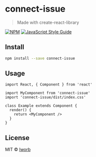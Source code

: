 # connect-issue

> Made with create-react-library

[![NPM](https://img.shields.io/npm/v/connect-issue.svg)](https://www.npmjs.com/package/connect-issue) [![JavaScript Style Guide](https://img.shields.io/badge/code_style-standard-brightgreen.svg)](https://standardjs.com)

## Install

```bash
npm install --save connect-issue
```

## Usage

```tsx
import React, { Component } from 'react'

import MyComponent from 'connect-issue'
import 'connect-issue/dist/index.css'

class Example extends Component {
  render() {
    return <MyComponent />
  }
}
```

## License

MIT © [Iworb](https://github.com/Iworb)
